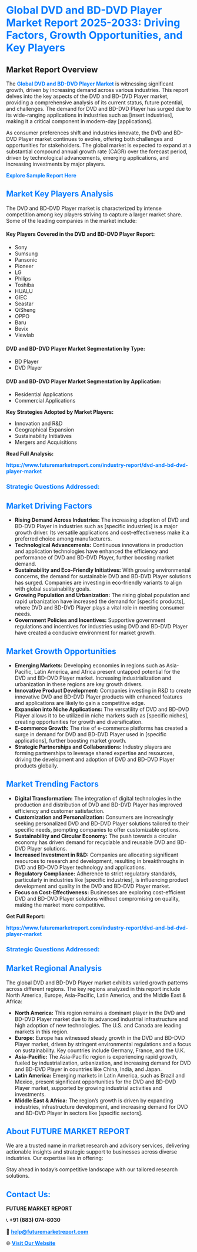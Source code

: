 <h1 style="color: #007BFF;">Global DVD and BD-DVD Player Market Report 2025-2033: Driving Factors, Growth Opportunities, and Key Players</h1>

<section id="overview">
<h2>Market Report Overview</h2>
<p>The <a href="https://www.futuremarketreport.com/industry-report/dvd-and-bd-dvd-player-market" style="color: #007BFF; text-decoration: none;"><strong>Global DVD and BD-DVD Player Market</strong></a> is witnessing significant growth, driven by increasing demand across various industries. This report delves into the key aspects of the DVD and BD-DVD Player market, providing a comprehensive analysis of its current status, future potential, and challenges. The demand for DVD and BD-DVD Player has surged due to its wide-ranging applications in industries such as [insert industries], making it a critical component in modern-day [applications].</p>
<p>As consumer preferences shift and industries innovate, the DVD and BD-DVD Player market continues to evolve, offering both challenges and opportunities for stakeholders. The global market is expected to expand at a substantial compound annual growth rate (CAGR) over the forecast period, driven by technological advancements, emerging applications, and increasing investments by major players.</p>
</section>

<section id="overview">
<p><a href="https://www.futuremarketreport.com/request-sample/reportId=106165" style="color: #007BFF; text-decoration: none;"><strong>Explore Sample Report Here</strong></a></p>
</section>

<section id="key-players">
<h2 style="color: #007BFF;">Market Key Players Analysis</h2>
<p>The DVD and BD-DVD Player market is characterized by intense competition among key players striving to capture a larger market share. Some of the leading companies in the market include:</p>
<h4>Key Players Covered in the DVD and BD-DVD Player Report:</h4>
<ul><li>Sony</li><li>Sumsung</li><li>Pansonic</li><li>Pioneer</li><li>LG</li><li>Philips</li><li>Toshiba</li><li>HUALU</li><li>GIEC</li><li>Seastar</li><li>QiSheng</li><li>OPPO</li><li>Baru</li><li>Bevix</li><li>Viewlab</li></ul>
<h4>DVD and BD-DVD Player Market Segmentation by Type:</h4>
<ul><li>BD Player</li><li>DVD Player</li></ul>

<h4>DVD and BD-DVD Player Market Segmentation by Application:</h4>
<ul><li>Residential Applications</li><li>Commercial Applications</li></ul>
<p><strong>Key Strategies Adopted by Market Players:</strong></p>
<ul>
<li>Innovation and R&D</li>
<li>Geographical Expansion</li>
<li>Sustainability Initiatives</li>
<li>Mergers and Acquisitions</li>
</ul>
</section>

<section>
<p><strong>Read Full Analysis: </strong></p><a href="https://www.futuremarketreport.com/industry-report/dvd-and-bd-dvd-player-market" style="color: #007BFF; text-decoration: none;"><strong>https://www.futuremarketreport.com/industry-report/dvd-and-bd-dvd-player-market</strong></a>
<h3 style="color: #007BFF;">Strategic Questions Addressed:</h3>
</section>

<section id="driving-factors">
<h2 style="color: #007BFF;">Market Driving Factors</h2>
<ul>
<li><strong>Rising Demand Across Industries:</strong> The increasing adoption of DVD and BD-DVD Player in industries such as [specific industries] is a major growth driver. Its versatile applications and cost-effectiveness make it a preferred choice among manufacturers.</li>
<li><strong>Technological Advancements:</strong> Continuous innovations in production and application technologies have enhanced the efficiency and performance of DVD and BD-DVD Player, further boosting market demand.</li>
<li><strong>Sustainability and Eco-Friendly Initiatives:</strong> With growing environmental concerns, the demand for sustainable DVD and BD-DVD Player solutions has surged. Companies are investing in eco-friendly variants to align with global sustainability goals.</li>
<li><strong>Growing Population and Urbanization:</strong> The rising global population and rapid urbanization have increased the demand for [specific products], where DVD and BD-DVD Player plays a vital role in meeting consumer needs.</li>
<li><strong>Government Policies and Incentives:</strong> Supportive government regulations and incentives for industries using DVD and BD-DVD Player have created a conducive environment for market growth.</li>
</ul>
</section>

<section id="growth-opportunities">
<h2 style="color: #007BFF;">Market Growth Opportunities</h2>
<ul>
<li><strong>Emerging Markets:</strong> Developing economies in regions such as Asia-Pacific, Latin America, and Africa present untapped potential for the DVD and BD-DVD Player market. Increasing industrialization and urbanization in these regions are key growth drivers.</li>
<li><strong>Innovative Product Development:</strong> Companies investing in R&D to create innovative DVD and BD-DVD Player products with enhanced features and applications are likely to gain a competitive edge.</li>
<li><strong>Expansion into Niche Applications:</strong> The versatility of DVD and BD-DVD Player allows it to be utilized in niche markets such as [specific niches], creating opportunities for growth and diversification.</li>
<li><strong>E-commerce Growth:</strong> The rise of e-commerce platforms has created a surge in demand for DVD and BD-DVD Player used in [specific applications], further boosting market growth.</li>
<li><strong>Strategic Partnerships and Collaborations:</strong> Industry players are forming partnerships to leverage shared expertise and resources, driving the development and adoption of DVD and BD-DVD Player products globally.</li>
</ul>
</section>

<section id="trending-factors">
<h2 style="color: #007BFF;">Market Trending Factors</h2>
<ul>
<li><strong>Digital Transformation:</strong> The integration of digital technologies in the production and distribution of DVD and BD-DVD Player has improved efficiency and customer satisfaction.</li>
<li><strong>Customization and Personalization:</strong> Consumers are increasingly seeking personalized DVD and BD-DVD Player solutions tailored to their specific needs, prompting companies to offer customizable options.</li>
<li><strong>Sustainability and Circular Economy:</strong> The push towards a circular economy has driven demand for recyclable and reusable DVD and BD-DVD Player solutions.</li>
<li><strong>Increased Investment in R&D:</strong> Companies are allocating significant resources to research and development, resulting in breakthroughs in DVD and BD-DVD Player technology and applications.</li>
<li><strong>Regulatory Compliance:</strong> Adherence to strict regulatory standards, particularly in industries like [specific industries], is influencing product development and quality in the DVD and BD-DVD Player market.</li>
<li><strong>Focus on Cost-Effectiveness:</strong> Businesses are exploring cost-efficient DVD and BD-DVD Player solutions without compromising on quality, making the market more competitive.</li>
</ul>
</section>

<section>
<p><strong>Get Full Report: </strong></p><a href="https://www.futuremarketreport.com/industry-report/dvd-and-bd-dvd-player-market" style="color: #007BFF; text-decoration: none;"><strong>https://www.futuremarketreport.com/industry-report/dvd-and-bd-dvd-player-market</strong></a>
<h3 style="color: #007BFF;">Strategic Questions Addressed:</h3>
</section>


<section id="regional-analysis">
<h2 style="color: #007BFF;">Market Regional Analysis</h2>
<p>The global DVD and BD-DVD Player market exhibits varied growth patterns across different regions. The key regions analyzed in this report include North America, Europe, Asia-Pacific, Latin America, and the Middle East & Africa:</p>
<ul>
<li><strong>North America:</strong> This region remains a dominant player in the DVD and BD-DVD Player market due to its advanced industrial infrastructure and high adoption of new technologies. The U.S. and Canada are leading markets in this region.</li>
<li><strong>Europe:</strong> Europe has witnessed steady growth in the DVD and BD-DVD Player market, driven by stringent environmental regulations and a focus on sustainability. Key countries include Germany, France, and the U.K.</li>
<li><strong>Asia-Pacific:</strong> The Asia-Pacific region is experiencing rapid growth, fueled by industrialization, urbanization, and increasing demand for DVD and BD-DVD Player in countries like China, India, and Japan.</li>
<li><strong>Latin America:</strong> Emerging markets in Latin America, such as Brazil and Mexico, present significant opportunities for the DVD and BD-DVD Player market, supported by growing industrial activities and investments.</li>
<li><strong>Middle East & Africa:</strong> The region’s growth is driven by expanding industries, infrastructure development, and increasing demand for DVD and BD-DVD Player in sectors like [specific sectors].</li>
</ul>
</section>

<footer>
<h2 style="color: #007BFF;">About FUTURE MARKET REPORT</h2>
<p>We are a trusted name in market research and advisory services, delivering actionable insights and strategic support to businesses across diverse industries. Our expertise lies in offering:</p>

<p>Stay ahead in today’s competitive landscape with our tailored research solutions.</p>

<h2 style="color: #007BFF;">Contact Us:</h2>
<p><strong>FUTURE MARKET REPORT</strong></p>
<p>📞 <strong>+91 (883) 074-8030</strong></p>
<p>📧 <strong><a href="mailto:help@futuremarketreport.com" style="color: #007BFF;">help@futuremarketreport.com</a></strong></p>
<p>🌐 <strong><a href="https://www.futuremarketreport.com/" style="color: #007BFF;">Visit Our Website</a></strong></p>
</footer>